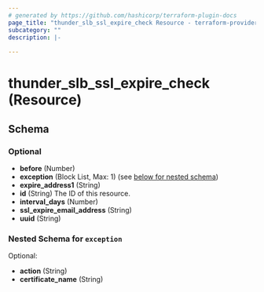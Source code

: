 ```yaml
---
# generated by https://github.com/hashicorp/terraform-plugin-docs
page_title: "thunder_slb_ssl_expire_check Resource - terraform-provider-thunder"
subcategory: ""
description: |-
  
---
```


# thunder_slb_ssl_expire_check (Resource)





<!-- schema generated by tfplugindocs -->
## Schema

### Optional

- **before** (Number)
- **exception** (Block List, Max: 1) (see [below for nested schema](#nestedblock--exception))
- **expire_address1** (String)
- **id** (String) The ID of this resource.
- **interval_days** (Number)
- **ssl_expire_email_address** (String)
- **uuid** (String)

<a id="nestedblock--exception"></a>
### Nested Schema for `exception`

Optional:

- **action** (String)
- **certificate_name** (String)


